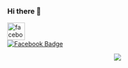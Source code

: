 ### Hi there 👋

[<img src='https://cdn.jsdelivr.net/npm/simple-icons@3.0.1/icons/facebook.svg' alt='facebook' height='40'>](https://www.facebook.com/dome.dong.5)  
[![Facebook Badge](https://img.shields.io/badge/-@pakorn_tawansang-3b5998?style=flat-square&labelColor=3b5998&logo=facebook&logoColor=white&link=https://www.facebook.com/dome.dong.5)](https://www.facebook.com/dome.dong.5)  
<div>
    <center>
        <a href="https://www.youtube.com/watch?v=dQw4w9WgXcQ&ab_channel=RickAstleyVEVO" target="_blank"><img src="https://media.giphy.com/media/a5viI92PAF89q/giphy.gif" width="auto" height="auto" />
    </center>
</div>

<!--
**domedong555/domedong555** is a ✨ _special_ ✨ repository because its `README.md` (this file) appears on your GitHub profile.

Here are some ideas to get you started:

- 🔭 I’m currently working on ...
- 🌱 I’m currently learning ...
- 👯 I’m looking to collaborate on ...
- 🤔 I’m looking for help with ...
- 💬 Ask me about ...
- 📫 How to reach me: ...
- 😄 Pronouns: ...
- ⚡ Fun fact: ...
-->
